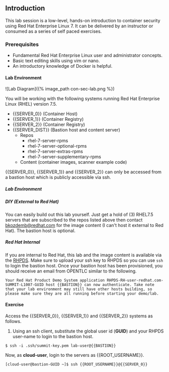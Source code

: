 ## Introduction

This lab session is a low-level, hands-on introduction to container security using Red Hat Enterprise Linux 7. It can be delivered by an instructor or consumed as a series of self paced exercises.

### Prerequisites

* Fundamental Red Hat Enterprise Linux user and administrator concepts. 
* Basic text editing skills using vim or nano.
* An introductory knowledge of Docker is helpful.

#### Lab Environment

![Lab Diagram]({% image_path con-sec-lab.png %})

You will be working with the following systems running Red Hat Enterprise Linux (RHEL) version 7.5. 

* {{SERVER_0}} (Container Host)
* {{SERVER_1}} (Container Registry)
* {{SERVER_2}} (Container Registry)
* {{SERVER_DIST}} (Bastion host and content server)
  * Repos
    * rhel-7-server-rpms 
    * rhel-7-server-optional-rpms 
    * rhel-7-server-extras-rpms 
    * rhel-7-server-supplementary-rpms
  * Content (container images, scanner example code) 

{{SERVER_0}}, {{SERVER_1}} and {{SERVER_2}} can only be accessed from a bastion host which is publicly accessible via ssh.

##### Lab Environment

##### DIY (External to Red Hat)
You can easily build out this lab yourself. Just get a hold of (3) RHEL7.5 servers that are subscribed to the repos listed above then contact bkozdemb@redhat.com for the image content (I can't host it external to Red Hat). The bastion host is optional.

##### Red Hat Internal
If you are internal to Red Hat, this lab and the image content is available via the [RHPDS](https://rhpds.redhat.com/service/explorer). Make sure to upload your ssh key to RHPDS so you can use ```ssh``` to login the bastion host. Once your bastion host has been provisioned, you should receive an email from OPENTLC similar to the following.

~~~shell
Your Red Hat Product Demo System application RHPDS-RH-user-redhat.com-SUMMIT-L1007-GUID host {{BASTION}} can now authenticate. Take note that your lab environment may still have other hosts building, so please make sure they are all running before starting your demo/lab.
~~~

#### Exercise

Access the {{SERVER_0}}, {{SERVER_1}} and {{SERVER_2}} systems as follows.

1) Using an ssh client, substitute the global user id (**GUID**) and your RHPDS user-name to login to the bastion host.

~~~shell
$ ssh -i .ssh/summit-key.pem lab-user@{{BASTION}}
~~~

Now, as **cloud-user**, login to the servers as {{ROOT_USERNAME}}.

~~~shell
[cloud-user@bastion-GUID ~]$ ssh {{ROOT_USERNAME}}@{{SERVER_0}}
~~~

